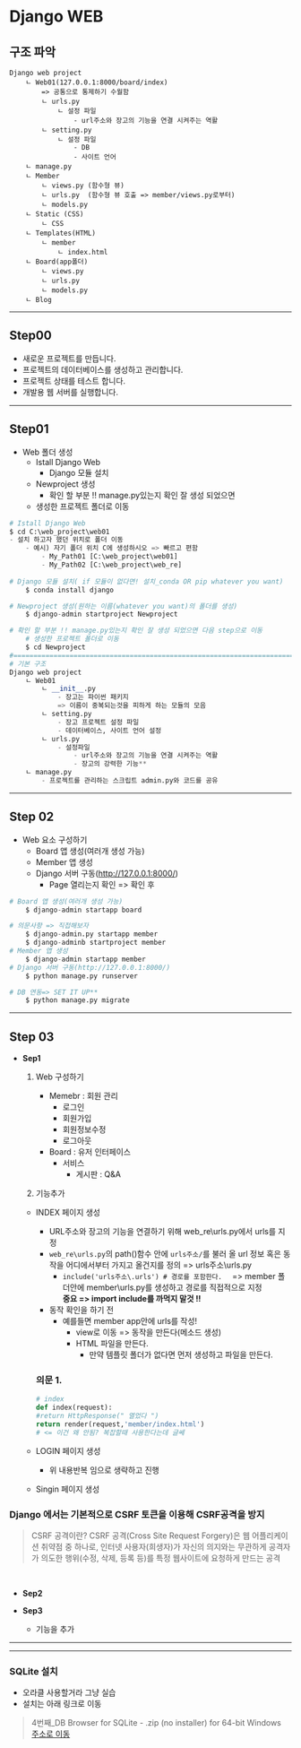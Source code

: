 # Django WEB 
## 구조 파악
```
Django web project
    ㄴ Web01(127.0.0.1:8000/board/index)
        => 공통으로 통제하기 수월함
        ㄴ urls.py
            ㄴ 설정 파일 
                - url주소와 장고의 기능을 연결 시켜주는 역활 
        ㄴ setting.py
            ㄴ 설정 파일 
                - DB
                - 사이트 언어
    ㄴ manage.py
    ㄴ Member
        ㄴ views.py (함수형 뷰)
        ㄴ urls.py  (함수형 뷰 호출 => member/views.py로부터)
        ㄴ models.py
    ㄴ Static (CSS)
        ㄴ CSS
    ㄴ Templates(HTML)
        ㄴ member
            ㄴ index.html
    ㄴ Board(app폴더)
        ㄴ views.py 
        ㄴ urls.py  
        ㄴ models.py  
    ㄴ Blog 
```
---
## Step00

- 새로운 프로젝트를 만듭니다.    
- 프로젝트의 데이터베이스를 생성하고 관리합니다.     
- 프로젝트 상태를 테스트 합니다.      
- 개발용 웹 서버를 실행합니다.     
---

## Step01     
- Web 폴더 생성     
    - Istall Django Web     
        - Django 모듈 설치    
    - Newproject 생성     
        - 확인 할 부분 !! manage.py있는지 확인 잘 생성 되었으면    
    - 생성한 프로젝트 폴더로 이동      

``` py 
# Istall Django Web
$ cd C:\web_project\web01
- 설치 하고자 했던 위치로 폴더 이동     
    - 예시) 자기 폴더 위치 C에 생성하시오 => 빠르고 편함     
        - My_Path01 [C:\web_project\web01]     
        - My_Path02 [C:\web_project\web_re]     
 
# Django 모듈 설치( if 모듈이 없다면! 설치_conda OR pip whatever you want)
    $ conda install django     

# Newproject 생성(원하는 이름(whatever you want)의 폴더를 생성)
    $ django-admin startproject Newproject   

# 확인 할 부분 !! manage.py있는지 확인 잘 생성 되었으면 다음 step으로 이동 
    # 생성한 프로젝트 폴더로 이동
    $ cd Newproject 
#========================================================================
# 기본 구조
Django web project
    ㄴ Web01
        ㄴ __init__.py 
            - 장고는 파이썬 패키지 
            => 이름이 중복되는것을 피하게 하는 모듈의 모음 
        ㄴ setting.py 
            - 장고 프로젝트 설정 파일 
            - 데이터베이스, 사이트 언어 설정 
        ㄴ urls.py
            - 설정파일 
                - url주소와 장고의 기능을 연결 시켜주는 역활 
                - 장고의 강력한 기능**
    ㄴ manage.py
        - 프로젝트를 관리하는 스크립트 admin.py와 코드를 공유 
```

---

## Step 02 
- Web 요소 구성하기     
    - Board 앱 생성(여러개 생성 가능)    
    - Member 앱 생성     
    - Django 서버 구동(http://127.0.0.1:8000/)    
        - Page 열리는지 확인 => 확인 후       

```py    
# Board 앱 생성(여러개 생성 가능)
    $ django-admin startapp board

# 의문사항 => 직접해보자 
    $ django-admin.py startapp member
    $ django-adminb startproject member
# Member 앱 생성
    $ django-admin startapp member 
# Django 서버 구동(http://127.0.0.1:8000/)
    $ python manage.py runserver 

# DB 연동=> SET IT UP**
    $ python manage.py migrate
```
---
## Step 03 
- **Sep1**           
    1.  Web 구성하기           
        - Memebr : 회원 관리      
            - 로그인       
            - 회원가입     
            - 회원정보수정     
            - 로그아웃
        - Board  : 유저 인터페이스      
            - 서비스    
                - 게시판 : Q&A       

    2. 기능추가
    - INDEX 페이지 생성
        - URL주소와 장고의 기능을 연결하기 위해  web_re\urls.py에서 urls를 지정
        - ```web_re\urls.py```의 path()함수 안에 ```urls주소/```를 불러 올 url 정보 혹은 동작을 어디에서부터 가지고 올건지를 정의  => urls주소\urls.py    
            - ```include('urls주소\.urls') # 경로를 포함한다.  ```
            => member 폴더안에 member\urls.py를 생성하고 경로를 직접적으로 지정         
            **중요 => import include를 까먹지 말것 !!**       
        - 동작 확인을 하기 전     
            - 예를들면 member app안에 urls를 작성!       
                - view로 이동 => 동작을 만든다(메소드 생성)  
                - HTML 파일을 만든다.        
                    - 만약 템플릿 폴더가 없다면 먼저 생성하고 파일을 만든다.       
                    
        ### 의문 1. 
        ```py
        # index 
        def index(request):
        #return HttpResponse(" 열었다 ")
        return render(request,'member/index.html') 
        # <= 이건 왜 안됨? 복잡할때 사용한다는데 글쎄 
        ```
    - LOGIN 페이지 생성 
        - 위 내용반복 임으로 생략하고 진행 

    - Singin 페이지 생성 

### Django 에서는 기본적으로 CSRF 토큰을 이용해 CSRF공격을 방지
 > CSRF 공격이란?
CSRF 공격(Cross Site Request Forgery)은 웹 어플리케이션 취약점 중 하나로, 인터넷 사용자(희생자)가 자신의 의지와는 무관하게 공격자가 의도한 행위(수정, 삭제, 등록 등)를 특정 웹사이트에 요청하게 만드는 공격


<br>       

- **Sep2**    
   
   
- **Sep3**  
    - 기능을 추가 



---







---
### SQLite 설치
- 오라클 사용할거라 그냥 실습
- 설치는 아래 링크로 이동 
> 4번째_DB Browser for SQLite - .zip (no installer) for 64-bit Windows  
[주소로 이동](https://sqlitebrowser.org/dl/)